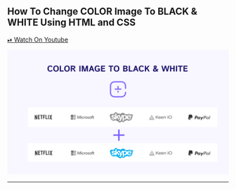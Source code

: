 ## How To Change COLOR Image To BLACK & WHITE Using HTML and CSS

[⏯ Watch On Youtube]()

![thumbnail](thumbnail.png)

---
